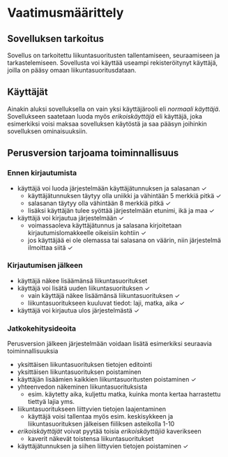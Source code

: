 # Vaatimusmäärittely
## Sovelluksen tarkoitus

Sovellus on tarkoitettu liikuntasuoritusten tallentamiseen, seuraamiseen ja tarkastelemiseen. Sovellusta voi käyttää useampi rekisteröitynyt käyttäjä, joilla on pääsy omaan liikuntasuoritusdataan.

## Käyttäjät

Ainakin aluksi sovelluksella on vain yksi käyttäjärooli eli *normaali käyttäjä*. Sovellukseen saatetaan luoda myös *erikoiskäyttäjä* eli käyttäjä, joka esimerkiksi voisi maksaa sovelluksen käytöstä ja saa pääsyn joihinkin sovelluksen ominaisuuksiin.

## Perusversion tarjoama toiminnallisuus

### Ennen kirjautumista

* käyttäjä voi luoda järjestelmään käyttäjätunnuksen ja salasanan ✓
  * käyttäjätunnuksen täytyy olla uniikki ja vähintään 5 merkkiä pitkä ✓
  * salasanan täytyy olla vähintään 8 merkkiä pitkä ✓
  * lisäksi käyttäjän tulee syöttää järjestelmään etunimi, ikä ja maa ✓
* käyttäjä voi kirjautua järjestelmään ✓
  * voimassaoleva käyttäjätunnus ja salasana kirjoitetaan kirjautumislomakkeelle oikeisiin kohtiin ✓
  * jos käyttäjää ei ole olemassa tai salasana on väärin, niin järjestelmä ilmoittaa siitä ✓

### Kirjautumisen jälkeen

* käyttäjä näkee lisäämänsä liikuntasuoritukset
* käyttäjä voi lisätä uuden liikuntasuorituksen ✓
  * vain käyttäjä näkee lisäämänsä liikuntasuorituksen ✓
  * liikuntasuoritukseen kuuluvat tiedot: laji, matka, aika ✓
* käyttäjä voi kirjautua ulos järjestelmästä ✓

### Jatkokehitysideoita

Perusversion jälkeen järjestelmään voidaan lisätä esimerkiksi seuraavia toiminnallisuuksia

* yksittäisen liikuntasuorituksen tietojen editointi
* yksittäisen liikuntasuorituksen poistaminen
* käyttäjän lisäämien kaikkien liikuntasuoritusten poistaminen ✓ 
* yhteenvedon näkeminen liikuntasuorituksista
  * esim. käytetty aika, kuljettu matka, kuinka monta kertaa harrastettu tiettyä lajia yms.
* liikuntasuoritukseen liittyvien tietojen laajentaminen
  * käyttäjä voisi tallentaa myös esim. keskisykkeen ja liikuntasuorituksen jälkeisen fiiliksen asteikolla 1-10
* *erikoiskäyttäjät* voivat pyytää toisia *erikoiskäyttäjiä* kaverikseen
  * kaverit näkevät toistensa liikuntasuoritukset
* käyttäjätunnuksen ja siihen liittyvien tietojen poistaminen ✓
